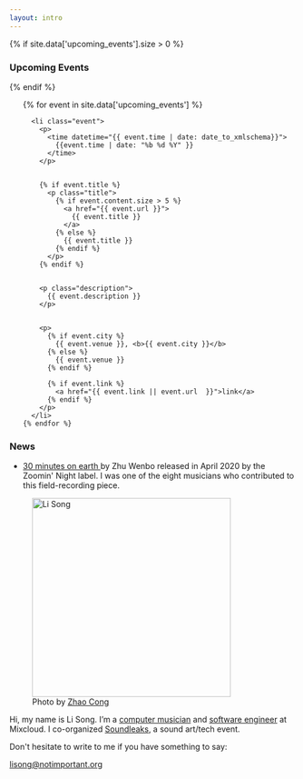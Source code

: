 ```yaml
---
layout: intro
---
```


{% if site.data['upcoming_events'].size > 0 %}

### Upcoming Events

{% endif %}

<section id="events">
  <ol>
    {% for event in site.data['upcoming_events'] %}

      <li class="event">
        <p>
          <time datetime="{{ event.time | date: date_to_xmlschema}}">
            {{event.time | date: "%b %d %Y" }}
          </time>
        </p>


        {% if event.title %}
          <p class="title">
            {% if event.content.size > 5 %}
              <a href="{{ event.url }}">
                {{ event.title }}
              </a>
            {% else %}
              {{ event.title }}
            {% endif %}
          </p>
        {% endif %}


        <p class="description">
          {{ event.description }}
        </p>


        <p>
          {% if event.city %}
            {{ event.venue }}, <b>{{ event.city }}</b>
          {% else %}
            {{ event.venue }}
          {% endif %}

          {% if event.link %}
            <a href="{{ event.link || event.url  }}">link</a>
          {% endif %}
        </p>
      </li>
    {% endfor %}

  </ol>
</section>

### News

<section class="news">
  <ul>
    <li>
      <a href="https://zoominnight.bandcamp.com/album/30-minutes-on-earth" target="_blank">
      30 minutes on earth
      </a> by Zhu Wenbo released in April 2020 by the Zoomin' Night label. I was one of the eight musicians who contributed to
      this field-recording piece.
    </li>
  </ul>
</section>

<figure class="me">
  <img src="{% asset_path profile_by_zhaocong.jpg %}" alt="Li Song" width="350"/>
  <figcaption>
    Photo by <a href="https://site.douban.com/zhaocong/">Zhao Cong</a>
  </figcaption>
</figure>

Hi, my name is Li Song. I’m a [computer musician](http://notimportant.org/event/oschub-20151207/) and [software engineer][github] at Mixcloud. I co-organized [Soundleaks](http://www.soundleaks.org), a sound art/tech event.

Don't hesitate to write to me if you have something to say:

<lisong@notimportant.org>

[github]: http://github.com/lisongx
[email]: mailto:lisong@notimportant.com✈️
